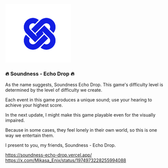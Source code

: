 ![Soundness](logo.png)

### 🔥 Soundness - Echo Drop 🔥 
As the name suggests, Soundness Echo Drop.
This game's difficulty level is determined by the level of difficulty we create.

Each event in this game produces a unique sound; use your hearing to achieve your highest score.

In the next update, I might make this game playable even for the visually impaired.

Because in some cases, they feel lonely in their own world, so this is one way we entertain them.

I present to you, my friends, Soundness - Echo Drop.

https://soundness-echo-drop.vercel.app/
https://x.com/Mikasa_Enix/status/1974973228255994088
